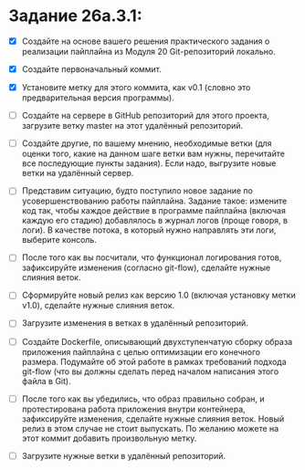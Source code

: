 # Задание 26a.3.1:

- [X] Создайте на основе вашего решения практического задания о реализации пайплайна из Модуля 20 Git-репозиторий локально.

- [X] Создайте первоначальный коммит.

- [X] Установите метку для этого коммита, как v0.1 (словно это предварительная версия программы).

- [ ] Создайте на сервере в GitHub репозиторий для этого проекта, загрузите ветку master на этот удалённый репозиторий.
 
- [ ] Создайте другие, по вашему мнению, необходимые ветки (для оценки того, какие на данном шаге ветки вам нужны, перечитайте все последующие пункты задания). Если надо, выгрузите новые ветки на удалённый сервер.
 
- [ ] Представим ситуацию, будто поступило новое задание по усовершенствованию работы пайплайна. Задание такое: измените код так, чтобы каждое действие в программе пайплайна (включая каждую его стадию) добавлялось в журнал логов (проще говоря, в логи). В качестве потока, в который нужно направлять эти логи, выберите консоль.

- [ ] После того как вы посчитали, что функционал логирования готов, зафиксируйте изменения (согласно git-flow), сделайте нужные слияния веток.
 
- [ ] Сформируйте новый релиз как версию 1.0 (включая установку метки v1.0), сделайте нужные слияния веток.
 
- [ ] Загрузите изменения в ветках в удалённый репозиторий.

- [ ] Создайте Dockerfile, описывающий двухступенчатую сборку образа приложения пайплайна с целью оптимизации его конечного размера. Подумайте об этой работе в рамках требований подхода git-flow (что вы должны сделать перед началом написания этого файла в Git).

- [ ] После того как вы убедились, что образ правильно собран, и протестирована работа приложения внутри контейнера, зафиксируйте изменения, сделайте нужные слияния веток. Новый релиз в этом случае не стоит выпускать. По желанию можете на этот коммит добавить произвольную метку.

- [ ] Загрузите нужные ветки в удалённый репозиторий.
